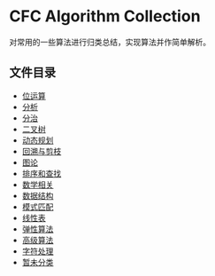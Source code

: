 # CFC Algorithm Collection

对常用的一些算法进行归类总结，实现算法并作简单解析。


##  文件目录

* [位运算](./位运算)
* [分析](./分析)
* [分治](./分治)
* [二叉树](./二叉树)
* [动态规划](./动态规划)
* [回溯与剪枝](./回溯与剪枝)
* [图论](./图论)
* [排序和查找](./排序和查找)
* [数学相关](./数学相关)
* [数据结构](./数据结构)
* [模式匹配](./模式匹配)
* [线性表](./线性表)
* [弹性算法](./弹性算法)
* [高级算法](./高级算法)
* [字符处理]()
* [暂未分类](./暂未分类)
